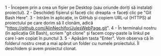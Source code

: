 1 - Începem prin a crea un fișier pe Desktop (sau oriunde doriți să instalați proiectul).
2 - Deschideți fișierul și faceți clic dreapta -> faceți clic pe "Git Bash Here".
3 - Intrăm în aplicație, in GitHub și copiem URL-ul (HTTPS) al proiectului pe care dorim să îl clonăm, adică "https://github.com/AlinNechifor/JulesWebPage.git".
4 - În terminalul nostru (în aplicația Git Bash), scriem "git clone" și facem copy-paste la linkul pe care l-am copiat în punctul 3.
5 - Apăsăm tasta "Enter". Vom observa că în folderul nostru creat a mai apărut un folder cu numele proiectului. Îl deschidem și avem proiectul clonat.
